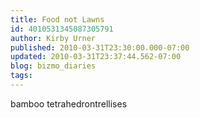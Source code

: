 ```yaml
---
title: Food not Lawns
id: 4010531345087305791
author: Kirby Urner
published: 2010-03-31T23:30:00.000-07:00
updated: 2010-03-31T23:37:44.562-07:00
blog: bizmo_diaries
tags: 
---
```


[](https://blogger.googleusercontent.com/img/b/R29vZ2xl/AVvXsEhwAWwC4nGie3XgvDk1mQX-whilhryCEmcAD1ndzfWDT9g-4f-ktvFaTDT3OAkXyDuPo_gWJXmbjrMDD4KfXR4jxmpHtqRdonXYo3HQy_bbOiNpXoN2DpavlrOdHwTo_uBxxVab/s1600/Singletrellis.JPG)bamboo tetrahedron[](https://blogger.googleusercontent.com/img/b/R29vZ2xl/AVvXsEj4tGSQNOban-wrrCMSrCEsOM28j0uRTaK_nCE5VE8-DzDeLTkHM3GS2M7dyYf0JZ-kVc8MYZIDuMdiBNz2QcQ8sE7Q2tMVcufllefYNC3EB99MgcnQotDDbY5PvegO21WlzWgJ/s1600/Trellissideview.JPG)trellises